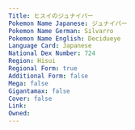 ```yaml
---
﻿Title: ヒスイのジュナイパー
Pokemon Name Japanese: ジュナイパー
Pokemon Name German: Silvarro
Pokemon Name English: Decidueye
Language Card: Japanese
National Dex Number: 724
Region: Hisui
Regional Form: true
Additional Form: false
Mega: false
Gigantamax: false
Cover: false
Link: 
Owned: 
---
```

